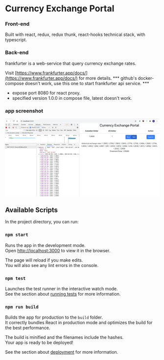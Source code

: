 # Currency Exchange Portal


### Front-end
Built with react, redux, redux thunk, react-hooks technical stack, with typescript.

### Back-end
frankfurter is a web-service that query currency exchange rates.

Visit [https://www.frankfurter.app/docs/](https://www.frankfurter.app/docs/) for more details.
*** github's docker-compose doesn't work, use this one to start frankfurter api service. ***
- expose port 8080 for react proxy.
- specified version 1.0.0 in compose file, latest doesn't work.

### app screenshot

![rootfolder/screenshot-001.png](screenshot-001.png)
## Available Scripts

In the project directory, you can run:

### `npm start`

Runs the app in the development mode.\
Open [http://localhost:3000](http://localhost:3000) to view it in the browser.

The page will reload if you make edits.\
You will also see any lint errors in the console.

### `npm test`

Launches the test runner in the interactive watch mode.\
See the section about [running tests](https://facebook.github.io/create-react-app/docs/running-tests) for more information.

### `npm run build`

Builds the app for production to the `build` folder.\
It correctly bundles React in production mode and optimizes the build for the best performance.

The build is minified and the filenames include the hashes.\
Your app is ready to be deployed!

See the section about [deployment](https://facebook.github.io/create-react-app/docs/deployment) for more information.
